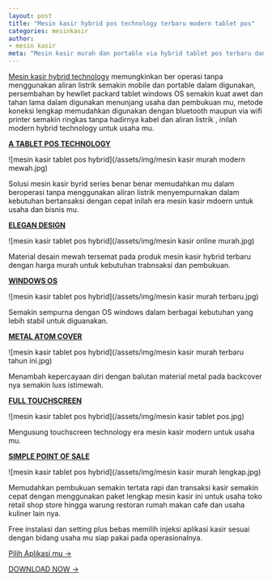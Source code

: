 ```yaml
---
layout: post
title: "Mesin kasir hybrid pos technology terbaru modern tablet pos"
categories: mesinkasir
author:
- mesin kasir
meta: "Mesin kasir murah dan portable via hybrid tablet pos terbaru dan modern untuk digunakan pada usaha toko resto bisnis mu"
---
```

[Mesin kasir hybrid technology](/mesinkasir/2020/04/03/tablet.html) memungkinkan ber operasi tanpa menggunakan aliran listrik semakin mobile dan portable dalam digunakan, persembahan by hewllet packard tablet windows OS semakin kuat awet dan tahan lama dalam digunakan menunjang usaha dan pembukuan mu, metode koneksi lengkap memudahkan digunakan dengan bluetooth maupun via wifi printer semakin ringkas tanpa hadirnya kabel dan aliran listrik , inilah modern hybrid technology untuk usaha mu. 

**[A TABLET POS TECHNOLOGY](/mesinkasir/2020/04/03/tablet.html)**

 ![mesin kasir tablet pos hybrid](/assets/img/mesin kasir murah modern mewah.jpg)

Solusi mesin kasir byrid series benar benar memudahkan mu dalam beroperasi tanpa menggunakan aliran listrik menyempurnakan dalam kebutuhan bertansaksi dengan cepat inilah era mesin kasir mdoern untuk usaha dan bisnis mu.


**[ELEGAN DESIGN](/mesinkasir/2020/04/03/tablet.html)**

 ![mesin kasir tablet pos hybrid](/assets/img/mesin kasir online murah.jpg)

Material desain mewah tersemat pada produk mesin kasir hybrid terbaru dengan harga murah untuk kebutuhan trabnsaksi dan pembukuan.


**[WINDOWS OS](/mesinkasir/2020/04/03/tablet.html)**

 ![mesin kasir tablet pos hybrid](/assets/img/mesin kasir murah terbaru.jpg)

Semakin sempurna dengan OS windows dalam berbagai kebutuhan yang lebih stabil untuk diguanakan.



**[METAL ATOM COVER](/mesinkasir/2020/04/03/tablet.html)**

 ![mesin kasir tablet pos hybrid](/assets/img/mesin kasir murah terbaru tahun ini.jpg)

Menambah kepercayaan diri dengan balutan material metal pada backcover nya semakin luxs istimewah.



**[FULL TOUCHSCREEN](/mesinkasir/2020/04/03/tablet.html)**

 ![mesin kasir tablet pos hybrid](/assets/img/mesin kasir tablet pos.jpg)

Mengusung touchscreen technology era mesin kasir modern untuk usaha mu.



**[SIMPLE POINT OF SALE](/mesinkasir/2020/04/03/tablet.html)**

 ![mesin kasir tablet pos hybrid](/assets/img/mesin kasir murah lengkap.jpg)

Memudahkan pembukuan semakin tertata rapi dan transaksi kasir semakin cepat dengan menggunakan paket lengkap mesin kasir ini untuk usaha toko retail shop store hingga warung restoran rumah makan cafe dan usaha kuliner lain nya.

Free instalasi dan setting plus bebas memilih injeksi aplikasi kasir sesuai dengan bidang usaha mu siap pakai pada operasionalnya.


[Pilih Aplikasi mu →](/app)


[DOWNLOAD NOW →](https://mesinkasir.github.io/e-catalog/Mesin%20kasir%20tablet%20pos%20hybrid.pdf)